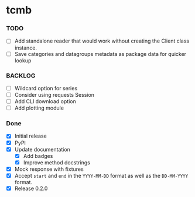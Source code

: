 # tcmb

### TODO
- [ ] Add standalone reader that would work without creating the Client class instance.
- [ ] Save categories and datagroups metadata as package data for quicker lookup

### BACKLOG
- [ ] Wildcard option for series
- [ ] Consider using requests Session
- [ ] Add CLI download option
- [ ] Add plotting module

### Done
- [x] Initial release
- [x] PyPI
- [x] Update documentation
    - [x] Add badges
    - [x] Improve method docstrings
- [x] Mock response with fixtures 
- [x] Accept `start` and `end` in the `YYYY-MM-DD` format as well as the `DD-MM-YYYY` format.
- [x] Release 0.2.0